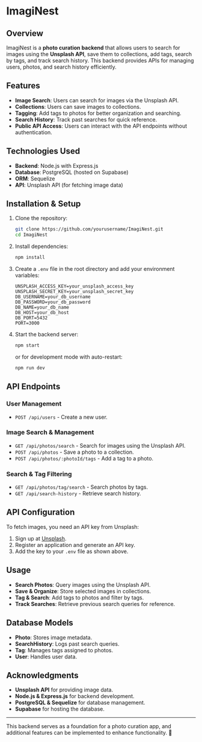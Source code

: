 # ImagiNest

## Overview
ImagiNest is a **photo curation backend** that allows users to search for images using the **Unsplash API**, save them to collections, add tags, search by tags, and track search history. This backend provides APIs for managing users, photos, and search history efficiently.

## Features
- **Image Search**: Users can search for images via the Unsplash API.
- **Collections**: Users can save images to collections.
- **Tagging**: Add tags to photos for better organization and searching.
- **Search History**: Track past searches for quick reference.
- **Public API Access**: Users can interact with the API endpoints without authentication.

## Technologies Used
- **Backend**: Node.js with Express.js
- **Database**: PostgreSQL (hosted on Supabase)
- **ORM**: Sequelize
- **API**: Unsplash API (for fetching image data)

## Installation & Setup
1. Clone the repository:
   ```bash
   git clone https://github.com/yourusername/ImagiNest.git
   cd ImagiNest
   ```
2. Install dependencies:
   ```bash
   npm install
   ```
3. Create a `.env` file in the root directory and add your environment variables:
   ```env
   UNSPLASH_ACCESS_KEY=your_unsplash_access_key
   UNSPLASH_SECRET_KEY=your_unsplash_secret_key
   DB_USERNAME=your_db_username
   DB_PASSWORD=your_db_password
   DB_NAME=your_db_name
   DB_HOST=your_db_host
   DB_PORT=5432
   PORT=3000
   ```
4. Start the backend server:
   ```bash
   npm start
   ```
   or for development mode with auto-restart:
   ```bash
   npm run dev
   ```

## API Endpoints
### User Management
- `POST /api/users` - Create a new user.

### Image Search & Management
- `GET /api/photos/search` - Search for images using the Unsplash API.
- `POST /api/photos` - Save a photo to a collection.
- `POST /api/photos/:photoId/tags` - Add a tag to a photo.

### Search & Tag Filtering
- `GET /api/photos/tag/search` - Search photos by tags.
- `GET /api/search-history` - Retrieve search history.

## API Configuration
To fetch images, you need an API key from Unsplash:
1. Sign up at [Unsplash](https://unsplash.com/developers).
2. Register an application and generate an API key.
3. Add the key to your `.env` file as shown above.

## Usage
- **Search Photos**: Query images using the Unsplash API.
- **Save & Organize**: Store selected images in collections.
- **Tag & Search**: Add tags to photos and filter by tags.
- **Track Searches**: Retrieve previous search queries for reference.

## Database Models
- **Photo**: Stores image metadata.
- **SearchHistory**: Logs past search queries.
- **Tag**: Manages tags assigned to photos.
- **User**: Handles user data.

## Acknowledgments
- **Unsplash API** for providing image data.
- **Node.js & Express.js** for backend development.
- **PostgreSQL & Sequelize** for database management.
- **Supabase** for hosting the database.

---
This backend serves as a foundation for a photo curation app, and additional features can be implemented to enhance functionality. 🚀
